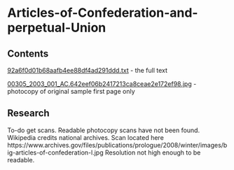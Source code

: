 # Articles-of-Confederation-and-perpetual-Union

## Contents

[92a6f0d01b68aafb4ee88df4ad291ddd.txt](https://github.com/freedom-foundation/Articles-of-Confederation-and-perpetual-Union/blob/main/92a6f0d01b68aafb4ee88df4ad291ddd.txt) - the full text

[00305_2003_001_AC.642eef06b2417213ca8ceae2e172ef98.jpg](https://github.com/freedom-foundation/Articles-of-Confederation-and-perpetual-Union/blob/main/00305_2003_001_AC.642eef06b2417213ca8ceae2e172ef98.jpg) - photocopy of original sample first page only

<h2>Research</h2>
To-do get scans. Readable photocopy scans have not been found. Wikipedia credits national archives. Scan located here https://www.archives.gov/files/publications/prologue/2008/winter/images/big-articles-of-confederation-l.jpg Resolution not high enough to be readable. 
